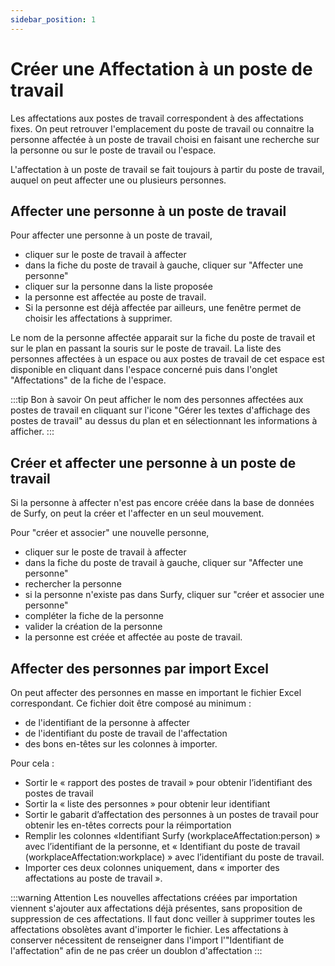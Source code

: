 ```yaml
---
sidebar_position: 1
---
```

# Créer une Affectation à un poste de travail

Les affectations aux postes de travail correspondent à des affectations fixes. On peut retrouver l'emplacement du poste de travail ou connaitre la personne affectée à un poste de travail choisi en faisant une recherche sur la personne ou sur le poste de travail ou l'espace.

L'affectation à un poste de travail se fait toujours à partir du poste de travail, auquel on peut affecter une ou plusieurs personnes.

## Affecter une personne à un poste de travail

Pour affecter une personne à un poste de travail,

-   cliquer sur le poste de travail à affecter
-   dans la fiche du poste de travail à gauche, cliquer sur "Affecter une personne"
-   cliquer sur la personne dans la liste proposée
-   la personne est affectée au poste de travail.
-   Si la personne est déjà affectée par ailleurs, une fenêtre permet de choisir les affectations à supprimer.

Le nom de la personne affectée apparait sur la fiche du poste de travail et sur le plan en passant la souris sur le poste de travail. La liste des personnes affectées à un espace ou aux postes de travail de cet espace est disponible en cliquant dans l'espace concerné puis dans l'onglet "Affectations" de la fiche de l'espace.


:::tip Bon à savoir
On peut afficher le nom des personnes affectées aux postes de travail en cliquant sur l'icone "Gérer les textes d'affichage des postes de travail" au dessus du plan et en sélectionnant les informations à afficher.
:::


## Créer et affecter une personne à un poste de travail

Si la personne à affecter n'est pas encore créée dans la base de données de Surfy, on peut la créer et l'affecter en un seul mouvement.

<Youtube code="gqpkHBE_0Lw"/>

Pour "créer et associer" une nouvelle personne,

-   cliquer sur le poste de travail à affecter
-   dans la fiche du poste de travail à gauche, cliquer sur "Affecter une personne"
-   rechercher la personne
-   si la personne n'existe pas dans Surfy, cliquer sur "créer et associer une personne"
-   compléter la fiche de la personne
-   valider la création de la personne
-   la personne est créée et affectée au poste de travail.


## Affecter des personnes par import Excel

On peut affecter des personnes en masse en important le fichier Excel correspondant.
Ce fichier doit être composé au minimum :
-   de l'identifiant de la personne à affecter
-   de l'identifiant du poste de travail de l'affectation
-   des bons en-têtes sur les colonnes à importer.

Pour cela :
-	Sortir le « rapport des postes de travail » pour obtenir l’identifiant des postes de travail
-	Sortir la « liste des personnes » pour obtenir leur identifiant
-	Sortir le gabarit d’affectation des personnes à un postes de travail pour obtenir les en-têtes corrects pour la réimportation
-	Remplir les colonnes «Identifiant Surfy (workplaceAffectation:person) » avec l’identifiant de la personne, et « Identifiant du poste de travail (workplaceAffectation:workplace) » avec l’identifiant du poste de travail.
-	Importer ces deux colonnes uniquement, dans « importer des affectations au poste de travail ».


:::warning Attention
Les nouvelles affectations créées par importation viennent s'ajouter aux affectations déjà présentes, sans proposition de suppression de ces affectations.
Il faut donc veiller à supprimer toutes les affectations  obsolètes avant d'importer le fichier.
Les affectations à conserver nécessitent de renseigner dans l'import l'"Identifiant de l'affectation" afin de ne pas créer un doublon d'affectation
 :::